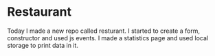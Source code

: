 # Restaurant

Today I made a new repo called resturant. I started to create a form, constructor and used js events.
I made a statistics page and used local storage to print data in it.
